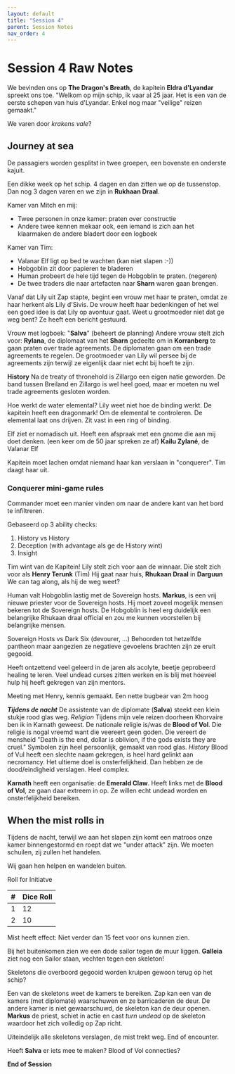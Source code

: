 ```yaml
---
layout: default
title: "Session 4"
parent: Session Notes
nav_order: 4
---
```


# Session 4 Raw Notes

We bevinden ons op **The Dragon's Breath**, de kapitein **Eldra d'Lyandar** spreekt ons toe.
"Welkom op mijn schip, ik vaar al 25 jaar. Het is een van de eerste schepen van huis d'Lyandar.
Enkel nog maar "veilige" reizen gemaakt."

We varen door _krakens vale_?

## Journey at sea

De passagiers worden gesplitst in twee groepen, een bovenste en onderste kajuit.

Een dikke week op het schip.
4 dagen en dan zitten we op de tussenstop.
Dan nog 3 dagen varen en we zijn in **Rukhaan Draal**.

Kamer van Mitch en mij:
- Twee personen in onze kamer: praten over constructie
- Andere twee kennen mekaar ook, een iemand is zich aan het klaarmaken de andere bladert door een logboek

Kamer van Tim:
- Valanar Elf ligt op bed te wachten (kan niet slapen :-))
- Hobgoblin zit door papieren te bladeren
- Human probeert de hele tijd tegen de Hobgoblin te praten. (negeren)
- De twee traders die naar artefacten naar **Sharn** waren gaan brengen.

Vanaf dat Lily uit Zap stapte, begint een vrouw met haar te praten, omdat ze haar herkent als Lily d'Sivis.
De vrouw heeft haar bedenkingen of het wel een goed idee is dat Lily op avontuur gaat.
Weet u grootmoeder niet dat ge weg bent?
Ze heeft een bericht gestuurd.

Vrouw met logboek: "**Salva**" (beheert de planning)
Andere vrouw stelt zich voor: **Rylana**, de diplomaat van het **Sharn** gedeelte om in **Korranberg** te gaan praten over trade agreements.
De diplomaten gaan om een trade agreements te regelen.
De grootmoeder van Lily wil persee bij de agreements zijn terwijl ze eigenlijk daar niet echt bij hoeft te zijn.

**History**
Na de treaty of thronehold is Zillargo een eigen natie geworden.
De band tussen Breiland en Zillargo is wel heel goed, maar er moeten nu wel trade agreements gesloten worden.

Hoe werkt de water elemental?
Lily weet niet hoe de binding werkt.
De kapitein heeft een dragonmark!
Om de elemental te controleren.
De elemental laat ons drijven.
Zit vast in een ring of binding.

Elf ziet er nomadisch uit.
Heeft een afspraak met een gnome die aan mij doet denken. (een keer om de 50 jaar spreken ze af)
**Kailu Zylané**, de Valanar Elf

Kapitein moet lachen omdat niemand haar kan verslaan in "conquerer".
Tim daagt haar uit.

### Conquerer mini-game rules

Commander moet een manier vinden om naar de andere kant van het bord te infiltreren.

Gebaseerd op 3 ability checks:
1. History vs History
2. Deception (with advantage als ge de History wint)
3. Insight

Tim wint van de Kapitein!
Lily stelt zich voor aan de winnaar.
Die stelt zich voor als **Henry Terunk** (Tim)
Hij gaat naar huis, **Rhukaan Draal** in **Darguun**
We can tag along, als hij de weg weet?

Human valt Hobgoblin lastig met de Sovereign hosts.
**Markus**, is een vrij nieuwe priester voor de Sovereign hosts.
Hij moet zoveel mogelijk mensen bekeren tot de Sovereign hosts.
De Hobgoblin is heel erg duidelijk een belangrijke Rhukaan draal official en zou me kunnen voorstellen bij belangrijke mensen.

Sovereign Hosts vs Dark Six (devourer, ...)
Behoorden tot hetzelfde pantheon maar aangezien ze negatieve gevoelens brachten zijn ze eruit gegooid.

Heeft ontzettend veel geleerd in de jaren als acolyte, beetje geprobeerd healing te leren.
Veel undead curses zitten werken en is blij met hoeveel hulp hij heeft gekregen van zijn mentors.

Meeting met Henry, kennis gemaakt.
Een nette bugbear van 2m hoog

**_Tijdens de nacht_**
De assistente van de diplomate (**Salva**) steekt een klein stukje rood glas weg.
_Religion_
Tijdens mijn vele reizen doorheen Khorvaire ben ik in Karnath geweest.
De nationale religie is/was de **Blood of Vol**.
Die religie is nogal vreemd want die veereert geen goden.
Die vereert de mensheid
"Death is the end, dollar is oblivion, if the gods exists they are cruel."
Symbolen zijn heel persoonlijk, gemaakt van rood glas.
_History_
Blood of Vul heeft een slechte naam gekregen, is heel hard gelinkt aan necromancy.
Het ultieme doel is onsterfelijkheid. Dan hebben ze de dood/eindigheid verslagen.
Heel complex.

**Karnath** heeft een organisatie: de **Emerald Claw**.
Heeft links met de **Blood of Vol**, ze gaan daar extreem in op.
Ze willen echt undead worden en onsterfelijkheid bereiken.

## When the mist rolls in
Tijdens de nacht, terwijl we aan het slapen zijn komt een matroos onze kamer binnengestormd en roept dat we "under attack" zijn.
We moeten schuilen, zij zullen het handelen.

Wij gaan hen helpen en wandelen buiten.

<div class="text-red-000">
 Roll for Initiatve
</div>

| #              | Dice Roll |
| :-: | :- |
| 1      | 12      |
| 2       | 10       |

Mist heeft effect: Niet verder dan 15 feet voor ons kunnen zien.

Bij het buitenkomen zien we een dode sailor tegen de muur liggen.
**Galleia** ziet nog een Sailor staan, vechten tegen een skeleton!

Skeletons die overboord gegooid worden kruipen gewoon terug op het schip?

Een van de skeletons weet de kamers te bereiken.
Zap kan een van de kamers (met diplomate) waarschuwen en ze barricaderen de deur.
De andere kamer is niet gewaarschuwd, de skeleton kan de deur openen.
**Markus** de priest, schiet in actie en cast _turn undead_ op de skeleton waardoor het zich volledig op Zap richt.

Uiteindelijk alle skeletons verslagen, de mist trekt weg.
End of encounter.

Heeft **Salva** er iets mee te maken?
Blood of Vol connecties?

**End of Session**
